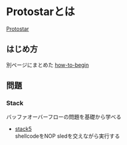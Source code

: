 <!-- TITLE: Protostar -->
<!-- SUBTITLE: A quick summary of Protostar -->

# Protostarとは

[Protostar](https://exploit-exercises.com/protostar/)

## はじめ方

別ページにまとめた
[how-to-begin](/ctf/writeups/pwn/protostar/how-to-begin)

## 問題

### Stack

バッファオーバーフローの問題を基礎から学べる


- [stack5](/ctf/writeups/pwn/protostar/stack5)  
shellcodeをNOP sledを交えながら実行する

[^10]: [How to SSH to a VirtualBox guest externally through a host?](https://stackoverflow.com/questions/5906441/how-to-ssh-to-a-virtualbox-guest-externally-through-a-host)

